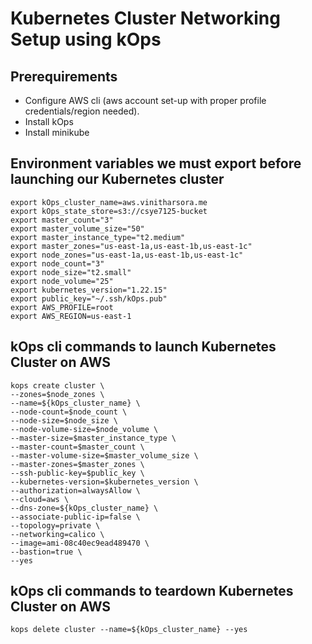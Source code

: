 # Kubernetes Cluster Networking Setup using kOps

## Prerequirements
- Configure AWS cli (aws account set-up with proper profile credentials/region needed).
- Install kOps
- Install minikube

## Environment variables we must export before launching our Kubernetes cluster
```shell
export kOps_cluster_name=aws.vinitharsora.me
export kOps_state_store=s3://csye7125-bucket
export master_count="3"
export master_volume_size="50"
export master_instance_type="t2.medium"
export master_zones="us-east-1a,us-east-1b,us-east-1c"
export node_zones="us-east-1a,us-east-1b,us-east-1c"
export node_count="3"
export node_size="t2.small"
export node_volume="25"
export kubernetes_version="1.22.15"
export public_key="~/.ssh/kOps.pub"
export AWS_PROFILE=root
export AWS_REGION=us-east-1
```

## kOps cli commands to launch Kubernetes Cluster on AWS
```shell
kops create cluster \
--zones=$node_zones \
--name=${kOps_cluster_name} \
--node-count=$node_count \
--node-size=$node_size \
--node-volume-size=$node_volume \
--master-size=$master_instance_type \
--master-count=$master_count \
--master-volume-size=$master_volume_size \
--master-zones=$master_zones \
--ssh-public-key=$public_key \
--kubernetes-version=$kubernetes_version \
--authorization=alwaysAllow \
--cloud=aws \
--dns-zone=${kOps_cluster_name} \
--associate-public-ip=false \
--topology=private \
--networking=calico \
--image=ami-08c40ec9ead489470 \
--bastion=true \
--yes
```
## kOps cli commands to teardown Kubernetes Cluster on AWS
```shell
kops delete cluster --name=${kOps_cluster_name} --yes
```
